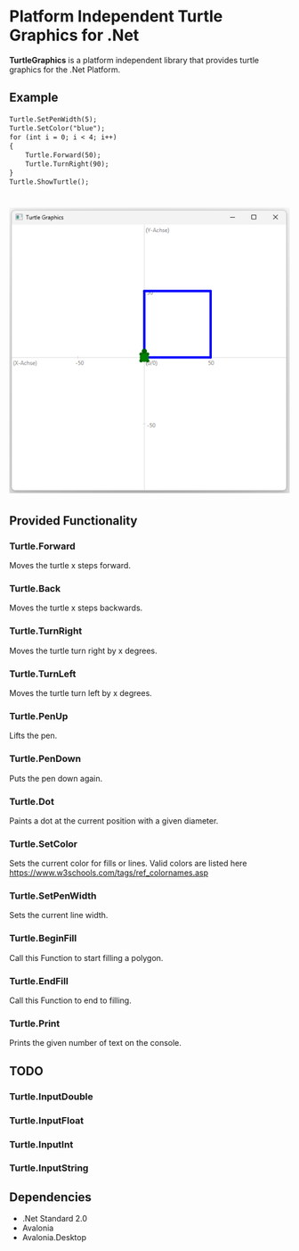 ﻿# Platform Independent Turtle Graphics for .Net 

**TurtleGraphics** is a platform independent library
that provides turtle graphics for the .Net Platform.

## Example

```
Turtle.SetPenWidth(5);
Turtle.SetColor("blue");
for (int i = 0; i < 4; i++)
{
    Turtle.Forward(50);
    Turtle.TurnRight(90);
}
Turtle.ShowTurtle();
```

# ![example](docs/Screenshot.png)

## Provided Functionality

### Turtle.Forward
Moves the turtle x steps forward.
### Turtle.Back
Moves the turtle x steps backwards.
### Turtle.TurnRight
Moves the turtle turn right by x degrees.
### Turtle.TurnLeft
Moves the turtle turn left by x degrees.
### Turtle.PenUp 
Lifts the pen.
### Turtle.PenDown 
Puts the pen down again.
### Turtle.Dot 
Paints a dot at the current position with a given diameter.
### Turtle.SetColor 
Sets the current color for fills or lines.
Valid colors are listed here https://www.w3schools.com/tags/ref_colornames.asp
### Turtle.SetPenWidth 
Sets the current line width.
### Turtle.BeginFill 
Call this Function to start filling a polygon.
### Turtle.EndFill 
Call this Function to end to filling.

### Turtle.Print
Prints the given number of text on the console.

## TODO
### Turtle.InputDouble 
### Turtle.InputFloat
### Turtle.InputInt
### Turtle.InputString

## Dependencies
+ .Net Standard 2.0
+ Avalonia
+ Avalonia.Desktop